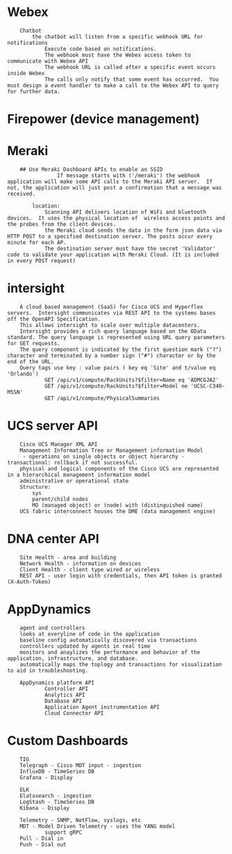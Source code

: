 # Webex
        Chatbot
            the chatbot will listen from a specific webhook URL for notifications
                Execute code based on notifications.
                The webhook must have the Webex access token to communicate with Webex API
                The webhook URL is called after a specific event occurs inside Webex
                The calls only notify that some event has occurred.  You must design a event handler to make a call to the Webex API to query for further data.



# Firepower (device management)
# Meraki
        ## Use Meraki Dashboard APIs to enable an SSID
                    If message starts with ('/meraki') the webhook application will make some API calls to the Meraki API server.  If not, the application will just post a confirmation that a message was received.

            location:
                Scanning API delivers location of WiFi and bluetooth devices.  It uses the physical location of  wireless access points and the probes from the client devices.
                the Meraki cloud sends the data in the form json data via HTTP POST to a specified destination server. The posts occur every minute for each AP.
                The destination server must have the secret 'Validator' code to validate your application with Meraki Cloud. (It is included in every POST request)

              
# intersight
        A cloud based management (SaaS) for Cisco UCS and Hyperflex servers.  Intersight communicates via REST API to the systems bases off the OpenAPI Specification.  
        This allows intersight to scale over multiple datacenters.
        Intersight provides a rich query language based on the OData standard. The query language is represented using URL query parameters for GET requests. 
        The query component is indicated by the first question mark ("?") character and terminated by a number sign ("#") character or by the end of the URL. 
        Query tags use key : value pairs ( key eq 'Site' and t/value eq 'Orlando')
                GET /api/v1/compute/RackUnits?$filter=Name eq 'ADMCGJA2'
                GET /api/v1/compute/RackUnits?$filter=Model ne 'UCSC-C340-M5SN'
                GET /api/v1/compute/PhysicalSummaries

# UCS server API
        Cisco UCS Manager XML API
        Management Information Tree or Management information Model
         - operations on single objects or object hierarchy - transactional: rollback if not successful.
        physical and logical components of the Cisco UCS are represented in a hierarchical management information model
        administrative or operational state
        Structure:
            sys
            parent/child nodes
            MO (managed object) or (node) with (distinguished name)
        UCS fabric interconnect houses the DME (data management engine) 


# DNA center API
        Site Health - area and building
        Network Health - information on devices
        Client Health - client type wired or wireless
        REST API - user login with credentials, then API token is granted (X-Auth-Token)
# AppDynamics
        agent and controllers
        looks at everyline of code in the application
        baseline config automatically discovered via transactions
        controllers updated by agents in real time
        monitors and anaylizes the performance and behavior of the application, infrastructure, and database.
        automatically maps the toplogy and transactions for visualization to aid in troubleshooting. 
        
        AppDynamics platform API
                Controller API
                Analytics API
                Database API
                Application Agent instrumentation API
                Cloud Connector API
# Custom Dashboards
        TIG 
        Telegraph - Cisco MDT input - ingestion
        InfluxDB - TimeSeries DB
        Grafana - Display
        
        ELK
        Elatasearch - ingestion
        LogStash - TimeSeries DB
        Kibana - Display
        
        Telemetry - SNMP, NetFlow, syslogs, etc
        MDT - Model Driven Telemetry - uses the YANG model
                support gRPC
        Pull - Dial in
        Push - Dial out